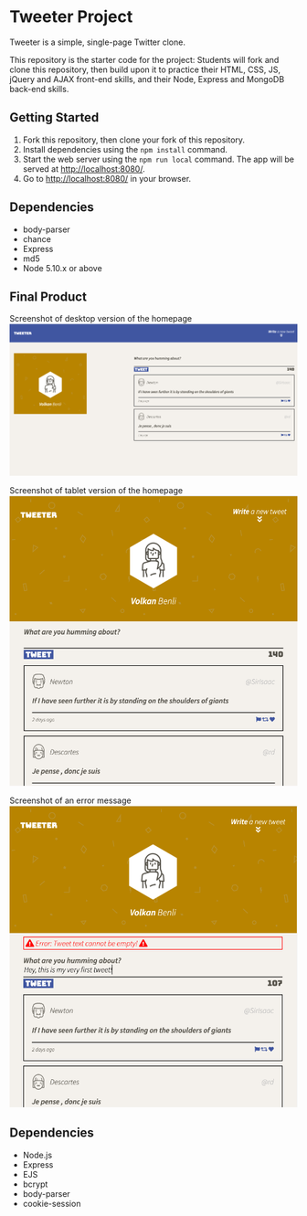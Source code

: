 # Tweeter Project

Tweeter is a simple, single-page Twitter clone.

This repository is the starter code for the project: Students will fork and clone this repository, then build upon it to practice their HTML, CSS, JS, jQuery and AJAX front-end skills, and their Node, Express and MongoDB back-end skills.

## Getting Started

1. Fork this repository, then clone your fork of this repository.
2. Install dependencies using the `npm install` command.
3. Start the web server using the `npm run local` command. The app will be served at <http://localhost:8080/>.
4. Go to <http://localhost:8080/> in your browser.

## Dependencies

- body-parser
- chance
- Express
- md5
- Node 5.10.x or above

## Final Product
Screenshot of desktop version of the homepage
![Screen Shot 2021-10-11 at 10 50 28 AM](https://github.com/volkanb/tweeter/blob/master/docs/homepage-desktop.png?raw=true)

Screenshot of tablet version of the homepage
![Screen Shot 2021-10-11 at 10 50 59 AM](https://github.com/volkanb/tweeter/blob/master/docs/homepage-tablet.png?raw=true)

Screenshot of an error message
![Screen Shot 2021-10-11 at 10 51 59 AM](https://github.com/volkanb/tweeter/blob/master/docs/error-message.png?raw=true)


## Dependencies

- Node.js
- Express
- EJS
- bcrypt
- body-parser
- cookie-session
